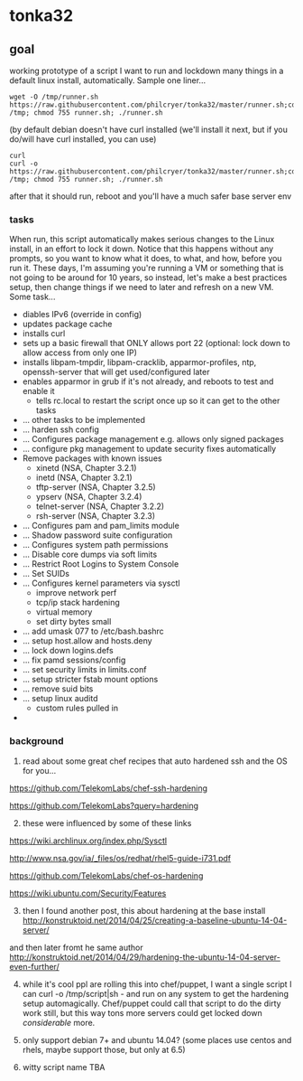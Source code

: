 tonka32
=======

## goal
working prototype of a script I want to run and lockdown many things in a default linux install, automatically. Sample one liner...

    wget -O /tmp/runner.sh https://raw.githubusercontent.com/philcryer/tonka32/master/runner.sh;cd /tmp; chmod 755 runner.sh; ./runner.sh

(by default debian doesn't have curl installed (we'll install it next, but if you do/will have curl installed, you can use)
    
    curl 
    curl -o https://raw.githubusercontent.com/philcryer/tonka32/master/runner.sh;cd /tmp; chmod 755 runner.sh; ./runner.sh
    
after that it should run, reboot and you'll have a much safer base server env

### tasks

When run, this script automatically makes serious changes to the Linux install, in an effort to lock it down. Notice that this happens without any prompts, so you want to know what it does, to what, and how, before you run it. These days, I'm assuming you're running a VM or something that is not going to be around for 10 years, so instead, let's make a best practices setup, then change things if we need to later and refresh on a new VM. Some task...

* diables IPv6 (override in config)
* updates package cache
* installs curl
* sets up a basic firewall that ONLY allows port 22 (optional: lock down to allow access from only one IP)
* installs libpam-tmpdir, libpam-cracklib, apparmor-profiles, ntp, openssh-server that will get used/configured later
* enables apparmor in grub if it's not already, and reboots to test and enable it
	- tells rc.local to restart the script once up so it can get to the other tasks
* ... other tasks to be implemented
* ... harden ssh config
* ... Configures package management e.g. allows only signed packages
* ... configure pkg management to update security fixes automatically
* Remove packages with known issues
	- xinetd (NSA, Chapter 3.2.1)
	- inetd (NSA, Chapter 3.2.1)
	- tftp-server (NSA, Chapter 3.2.5)
	- ypserv (NSA, Chapter 3.2.4)
	- telnet-server (NSA, Chapter 3.2.2)
	- rsh-server (NSA, Chapter 3.2.3)
* ... Configures pam and pam_limits module
* ... Shadow password suite configuration
* ... Configures system path permissions
* ... Disable core dumps via soft limits
* ... Restrict Root Logins to System Console
* ... Set SUIDs
* ... Configures kernel parameters via sysctl
	- improve network perf
	- tcp/ip stack hardening
	- virtual memory
	- set dirty bytes small
* ... add umask 077 to /etc/bash.bashrc
* ... setup host.allow and hosts.deny
* ... lock down logins.defs
* ... fix pamd sessions/config
* ... set security limits in limits.conf
* ... setup stricter fstab mount options
* ... remove suid bits
* ... setup linux auditd
	- custom rules pulled in
* 

### background
1) read about some great chef recipes that auto hardened ssh and the OS for you...
 
https://github.com/TelekomLabs/chef-ssh-hardening

https://github.com/TelekomLabs?query=hardening
 
2) these were influenced by some of these links
 
https://wiki.archlinux.org/index.php/Sysctl

http://www.nsa.gov/ia/_files/os/redhat/rhel5-guide-i731.pdf

https://github.com/TelekomLabs/chef-os-hardening

https://wiki.ubuntu.com/Security/Features
 
3) then I found another post, this about hardening at the base install
http://konstruktoid.net/2014/04/25/creating-a-baseline-ubuntu-14-04-server/
 
and then later fromt he same author
http://konstruktoid.net/2014/04/29/hardening-the-ubuntu-14-04-server-even-further/
 
4) while it's cool ppl are rolling this into chef/puppet, I want a single script I can curl -o /tmp/script|sh - and run on any system to get the hardening setup automagically. Chef/puppet could call that script to do the dirty work still, but this way tons more servers could get locked down *considerable* more. 

5) only support debian 7+ and ubuntu 14.04? (some places use centos and rhels, maybe support those, but only at 6.5)

6) witty script name TBA
